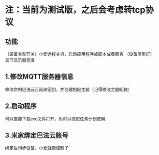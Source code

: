 # 注：当前为测试版，之后会考虑转tcp协议

## 功能
（设备类型开关）小爱远程关机，启动应用程序或脚本或者服务
（设备类型灯）调节显示器亮度

## 1.修改MQTT服务器信息

修改你的巴法云订阅和密钥，并创建相应主题（记得修改主题昵称）

## 2.启动程序
可以直接下载exe文件打开，也可以搭配任务计划使用

## 3.米家绑定巴法云账号
绑定后同步设备，小爱就能控制了
